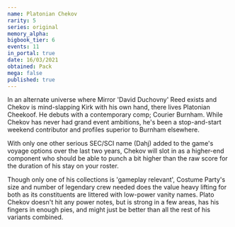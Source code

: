 ```yaml
---
name: Platonian Chekov
rarity: 5
series: original
memory_alpha:
bigbook_tier: 6
events: 11
in_portal: true
date: 16/03/2021
obtained: Pack
mega: false
published: true
---
```


In an alternate universe where Mirror 'David Duchovny' Reed exists and Chekov is mind-slapping Kirk with his own hand, there lives Platonian Cheekoof. He debuts with a contemporary comp; Courier Burnham. While Chekov has never had grand event ambitions, he's been a stop-and-start weekend contributor and profiles superior to Burnham elsewhere.

With only one other serious SEC/SCI name (Dahj) added to the game's voyage options over the last two years, Chekov will slot in as a higher-end component who should be able to punch a bit higher than the raw score for the duration of his stay on your roster.

Though only one of his collections is 'gameplay relevant', Costume Party's size and number of legendary crew needed does the value heavy lifting for both as its constituents are littered with low-power vanity names. Plato Chekov doesn't hit any power notes, but is strong in a few areas, has his fingers in enough pies, and might just be better than all the rest of his variants combined.
